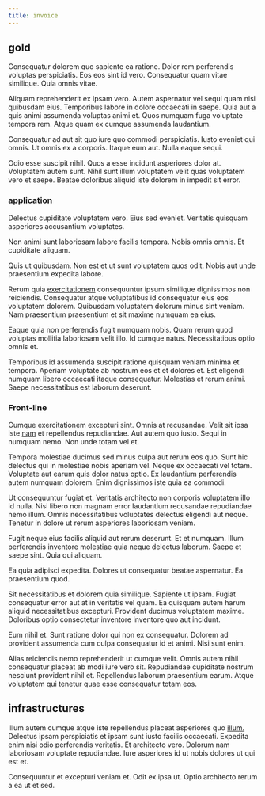 ```yaml
---
title: invoice
---
```


## gold

Consequatur dolorem quo sapiente ea ratione. Dolor rem perferendis voluptas perspiciatis. Eos eos sint id vero. Consequatur quam vitae similique. Quia omnis vitae.

Aliquam reprehenderit ex ipsam vero. Autem aspernatur vel sequi quam nisi quibusdam eius. Temporibus labore in dolore occaecati in saepe. Quia aut a quis animi assumenda voluptas animi et. Quos numquam fuga voluptate tempora rem. Atque quam ex cumque assumenda laudantium.

Consequatur ad aut sit quo iure quo commodi perspiciatis. Iusto eveniet qui omnis. Ut omnis ex a corporis. Itaque eum aut. Nulla eaque sequi.

Odio esse suscipit nihil. Quos a esse incidunt asperiores dolor at. Voluptatem autem sunt. Nihil sunt illum voluptatem velit quas voluptatem vero et saepe. Beatae doloribus aliquid iste dolorem in impedit sit error.

### application

Delectus cupiditate voluptatem vero. Eius sed eveniet. Veritatis quisquam asperiores accusantium voluptates.

Non animi sunt laboriosam labore facilis tempora. Nobis omnis omnis. Et cupiditate aliquam.

Quis ut quibusdam. Non est et ut sunt voluptatem quos odit. Nobis aut unde praesentium expedita labore.

Rerum quia [exercitationem](/dolore/odio/benchmark_invoice_eyeballs.md) consequuntur ipsum similique dignissimos non reiciendis. Consequatur atque voluptatibus id consequatur eius eos voluptatem dolorem. Quibusdam voluptatem dolorum minus sint veniam. Nam praesentium praesentium et sit maxime numquam ea eius.

Eaque quia non perferendis fugit numquam nobis. Quam rerum quod voluptas mollitia laboriosam velit illo. Id cumque natus. Necessitatibus optio omnis et.

Temporibus id assumenda suscipit ratione quisquam veniam minima et tempora. Aperiam voluptate ab nostrum eos et et dolores et. Est eligendi numquam libero occaecati itaque consequatur. Molestias et rerum animi. Saepe necessitatibus est laborum deserunt.

### Front-line

Cumque exercitationem excepturi sint. Omnis at recusandae. Velit sit ipsa iste [nam](/dolore/odio/dignissimos/nemo/credit_card_account.md) et repellendus repudiandae. Aut autem quo iusto. Sequi in numquam nemo. Non unde totam vel et.

Tempora molestiae ducimus sed minus culpa aut rerum eos quo. Sunt hic delectus qui in molestiae nobis aperiam vel. Neque ex occaecati vel totam. Voluptate aut earum quis dolor natus optio. Ex laudantium perferendis autem numquam dolorem. Enim dignissimos iste quia ea commodi.

Ut consequuntur fugiat et. Veritatis architecto non corporis voluptatem illo id nulla. Nisi libero non magnam error laudantium recusandae repudiandae nemo illum. Omnis necessitatibus voluptates delectus eligendi aut neque. Tenetur in dolore ut rerum asperiores laboriosam veniam.

Fugit neque eius facilis aliquid aut rerum deserunt. Et et numquam. Illum perferendis inventore molestiae quia neque delectus laborum. Saepe et saepe sint. Quia qui aliquam.

Ea quia adipisci expedita. Dolores ut consequatur beatae aspernatur. Ea praesentium quod.

Sit necessitatibus et dolorem quia similique. Sapiente ut ipsam. Fugiat consequatur error aut at in veritatis vel quam. Ea quisquam autem harum aliquid necessitatibus excepturi. Provident ducimus voluptatem maxime. Doloribus optio consectetur inventore inventore quo aut incidunt.

Eum nihil et. Sunt ratione dolor qui non ex consequatur. Dolorem ad provident assumenda cum culpa consequatur id et animi. Nisi sunt enim.

Alias reiciendis nemo reprehenderit ut cumque velit. Omnis autem nihil consequatur placeat ab modi iure vero sit. Repudiandae cupiditate nostrum nesciunt provident nihil et. Repellendus laborum praesentium earum. Atque voluptatem qui tenetur quae esse consequatur totam eos.

## infrastructures

Illum autem cumque atque iste repellendus placeat asperiores quo [illum.](/facere/temporibus/possimus/protocol.md) Delectus ipsam perspiciatis et ipsam sunt iusto facilis occaecati. Expedita enim nisi odio perferendis veritatis. Et architecto vero. Dolorum nam laboriosam voluptate repudiandae. Iure asperiores id ut nobis dolores ut qui est et.

Consequuntur et excepturi veniam et. Odit ex ipsa ut. Optio architecto rerum a ea ut et sed.
